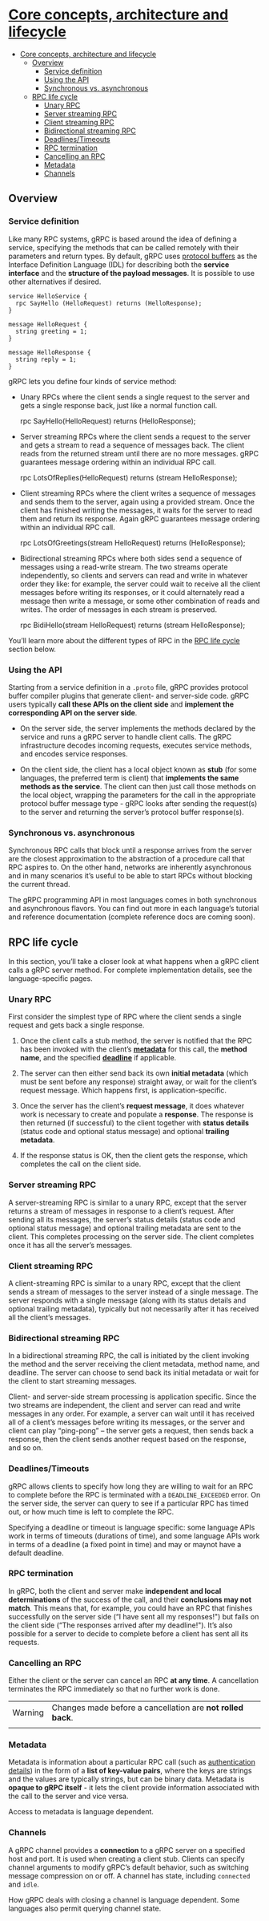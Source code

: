 # [Core concepts, architecture and lifecycle](https://grpc.io/docs/what-is-grpc/core-concepts/)

- [Core concepts, architecture and lifecycle](#core-concepts-architecture-and-lifecycle)
  - [Overview](#overview)
    - [Service definition](#service-definition)
    - [Using the API](#using-the-api)
    - [Synchronous vs. asynchronous](#synchronous-vs-asynchronous)
  - [RPC life cycle](#rpc-life-cycle)
    - [Unary RPC](#unary-rpc)
    - [Server streaming RPC](#server-streaming-rpc)
    - [Client streaming RPC](#client-streaming-rpc)
    - [Bidirectional streaming RPC](#bidirectional-streaming-rpc)
    - [Deadlines/Timeouts](#deadlinestimeouts)
    - [RPC termination](#rpc-termination)
    - [Cancelling an RPC](#cancelling-an-rpc)
    - [Metadata](#metadata)
    - [Channels](#channels)

## Overview

### Service definition

Like many RPC systems, gRPC is based around the idea of defining a service, specifying the methods that can be called remotely with their parameters and return types. By default, gRPC uses [protocol buffers](https://developers.google.com/protocol-buffers) as the Interface Definition Language (IDL) for describing both the **service interface** and the **structure of the payload messages**. It is possible to use other alternatives if desired.

    service HelloService {
      rpc SayHello (HelloRequest) returns (HelloResponse);
    }
    
    message HelloRequest {
      string greeting = 1;
    }
    
    message HelloResponse {
      string reply = 1;
    }

gRPC lets you define four kinds of service method:

- Unary RPCs where the client sends a single request to the server and gets a single response back, just like a normal function call.

    rpc SayHello(HelloRequest) returns (HelloResponse);

- Server streaming RPCs where the client sends a request to the server and gets a stream to read a sequence of messages back. The client reads from the returned stream until there are no more messages. gRPC guarantees message ordering within an individual RPC call.

    rpc LotsOfReplies(HelloRequest) returns (stream HelloResponse);

- Client streaming RPCs where the client writes a sequence of messages and sends them to the server, again using a provided stream. Once the client has finished writing the messages, it waits for the server to read them and return its response. Again gRPC guarantees message ordering within an individual RPC call.

    rpc LotsOfGreetings(stream HelloRequest) returns (HelloResponse);

- Bidirectional streaming RPCs where both sides send a sequence of messages using a read-write stream. The two streams operate independently, so clients and servers can read and write in whatever order they like: for example, the server could wait to receive all the client messages before writing its responses, or it could alternately read a message then write a message, or some other combination of reads and writes. The order of messages in each stream is preserved.

    rpc BidiHello(stream HelloRequest) returns (stream HelloResponse);

You’ll learn more about the different types of RPC in the [RPC life cycle](https://grpc.io/docs/what-is-grpc/core-concepts/#rpc-life-cycle) section below.

### Using the API

Starting from a service definition in a `.proto` file, gRPC provides protocol buffer compiler plugins that generate client- and server-side code. gRPC users typically **call these APIs on the client side** and **implement the corresponding API on the server side**.

- On the server side, the server implements the methods declared by the service and runs a gRPC server to handle client calls. The gRPC infrastructure decodes incoming requests, executes service methods, and encodes service responses.

- On the client side, the client has a local object known as **stub** (for some languages, the preferred term is client) that **implements the same methods as the service**. The client can then just call those methods on the local object, wrapping the parameters for the call in the appropriate protocol buffer message type - gRPC looks after sending the request(s) to the server and returning the server’s protocol buffer response(s).

### Synchronous vs. asynchronous

Synchronous RPC calls that block until a response arrives from the server are the closest approximation to the abstraction of a procedure call that RPC aspires to. On the other hand, networks are inherently asynchronous and in many scenarios it’s useful to be able to start RPCs without blocking the current thread.

The gRPC programming API in most languages comes in both synchronous and asynchronous flavors. You can find out more in each language’s tutorial and reference documentation (complete reference docs are coming soon).

## RPC life cycle

In this section, you’ll take a closer look at what happens when a gRPC client calls a gRPC server method. For complete implementation details, see the language-specific pages.

### Unary RPC

First consider the simplest type of RPC where the client sends a single request and gets back a single response.

1. Once the client calls a stub method, the server is notified that the RPC has been invoked with the client’s [**metadata**](https://grpc.io/docs/what-is-grpc/core-concepts/#metadata) for this call, the **method name**, and the specified [**deadline**](https://grpc.io/docs/what-is-grpc/core-concepts/#deadlines) if applicable.

2. The server can then either send back its own **initial metadata** (which must be sent before any response) straight away, or wait for the client’s request message. Which happens first, is application-specific.

3. Once the server has the client’s **request message**, it does whatever work is necessary to create and populate a **response**. The response is then returned (if successful) to the client together with **status details** (status code and optional status message) and optional **trailing metadata**.

4. If the response status is OK, then the client gets the response, which completes the call on the client side.

### Server streaming RPC

A server-streaming RPC is similar to a unary RPC, except that the server returns a stream of messages in response to a client’s request. After sending all its messages, the server’s status details (status code and optional status message) and optional trailing metadata are sent to the client. This completes processing on the server side. The client completes once it has all the server’s messages.

### Client streaming RPC

A client-streaming RPC is similar to a unary RPC, except that the client sends a stream of messages to the server instead of a single message. The server responds with a single message (along with its status details and optional trailing metadata), typically but not necessarily after it has received all the client’s messages.

### Bidirectional streaming RPC

In a bidirectional streaming RPC, the call is initiated by the client invoking the method and the server receiving the client metadata, method name, and deadline. The server can choose to send back its initial metadata or wait for the client to start streaming messages.

Client- and server-side stream processing is application specific. Since the two streams are independent, the client and server can read and write messages in any order. For example, a server can wait until it has received all of a client’s messages before writing its messages, or the server and client can play “ping-pong” – the server gets a request, then sends back a response, then the client sends another request based on the response, and so on.

### Deadlines/Timeouts

gRPC allows clients to specify how long they are willing to wait for an RPC to complete before the RPC is terminated with a `DEADLINE_EXCEEDED` error. On the server side, the server can query to see if a particular RPC has timed out, or how much time is left to complete the RPC.

Specifying a deadline or timeout is language specific: some language APIs work in terms of timeouts (durations of time), and some language APIs work in terms of a deadline (a fixed point in time) and may or maynot have a default deadline.

### RPC termination

In gRPC, both the client and server make **independent and local determinations** of the success of the call, and their **conclusions may not match**. This means that, for example, you could have an RPC that finishes successfully on the server side (“I have sent all my responses!") but fails on the client side (“The responses arrived after my deadline!"). It’s also possible for a server to decide to complete before a client has sent all its requests.

### Cancelling an RPC

Either the client or the server can cancel an RPC **at any time**. A cancellation terminates the RPC immediately so that no further work is done.

|||
|-|-|
Warning | Changes made before a cancellation are **not rolled back**.
|||

### Metadata

Metadata is information about a particular RPC call (such as [authentication details](https://grpc.io/docs/guides/auth/)) in the form of a **list of key-value pairs**, where the keys are strings and the values are typically strings, but can be binary data. Metadata is **opaque to gRPC itself** - it lets the client provide information associated with the call to the server and vice versa.

Access to metadata is language dependent.

### Channels

A gRPC channel provides a **connection** to a gRPC server on a specified host and port. It is used when creating a client stub. Clients can specify channel arguments to modify gRPC’s default behavior, such as switching message compression on or off. A channel has state, including `connected` and `idle`.

How gRPC deals with closing a channel is language dependent. Some languages also permit querying channel state.
